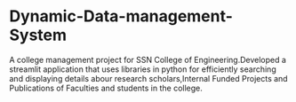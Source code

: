 # Dynamic-Data-management-System
A college management project for SSN College of Engineering.Developed a streamlit application that uses libraries in python for efficiently searching and displaying details abour research scholars,Internal Funded Projects and Publications of Faculties and students in the college.
